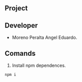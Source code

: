 ## Project

## Developer
- Moreno Peralta Angel Eduardo.

## Comands

1. Install npm dependences.
 ```
npm i
 ```